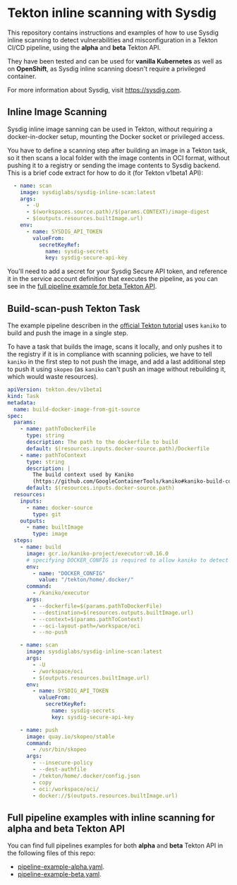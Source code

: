 # Tekton inline scanning with Sysdig

This repository contains instructions and examples of how to use Sysdig inline scanning to detect vulnerabilities and misconfiguration in a Tekton CI/CD pipeline, using the **alpha** and **beta** Tekton API.

They have been tested and can be used for **vanilla Kubernetes** as well as on **OpenShift**, as Sysdig inline scanning doesn't require a privileged container.

For more information about Sysdig, visit https://sysdig.com.

## Inline Image Scanning

Sysdig inline image sanning can be used in Tekton, without requiring a docker-in-docker setup, mounting the Docker socket or privileged access.

You have to define a scanning step after building an image in a Tekton task, so it then scans a local folder with the image contents in OCI format, without pushing it to a registry or sending the image contents to Sysdig backend. This is a brief code extract for how to do it (for Tekton v1beta1 API):

```yaml
  - name: scan
    image: sysdiglabs/sysdig-inline-scan:latest
    args:
      - -U
      - $(workspaces.source.path)/$(params.CONTEXT)/image-digest
      - $(outputs.resources.builtImage.url)
    env:
      - name: SYSDIG_API_TOKEN
        valueFrom:
          secretKeyRef:
            name: sysdig-secrets
            key: sysdig-secure-api-key
```

You'll need to add a secret for your Sysdig Secure API token, and reference it in the service account definition that executes the pipeline, as you can see in the [full pipeline example for beta Tekton API](./beta/tekton-inline-scan-beta.yaml).

## Build-scan-push Tekton Task

The example pipeline describen in the [official Tekton tutorial](https://github.com/tektoncd/pipeline/blob/master/docs/tutorial.md) uses `kaniko` to build and push the image in a single step. 

To have a task that builds the image, scans it locally, and only pushes it to the registry if it is in compliance with scanning policies, we have to tell `kaniko` in the first step to not push the image, and add a last additional step to push it using `skopeo` (as `kaniko` can't push an image without rebuilding it, which would waste resources).

```yaml
apiVersion: tekton.dev/v1beta1
kind: Task
metadata:
  name: build-docker-image-from-git-source
spec:
  params:
    - name: pathToDockerFile
      type: string
      description: The path to the dockerfile to build
      default: $(resources.inputs.docker-source.path)/Dockerfile
    - name: pathToContext
      type: string
      description: |
        The build context used by Kaniko
        (https://github.com/GoogleContainerTools/kaniko#kaniko-build-contexts)
      default: $(resources.inputs.docker-source.path)
  resources:
    inputs:
      - name: docker-source
        type: git
    outputs:
      - name: builtImage
        type: image
  steps:
    - name: build
      image: gcr.io/kaniko-project/executor:v0.16.0
      # specifying DOCKER_CONFIG is required to allow kaniko to detect docker credential
      env:
        - name: "DOCKER_CONFIG"
          value: "/tekton/home/.docker/"
      command:
        - /kaniko/executor
      args:
        - --dockerfile=$(params.pathToDockerFile)
        - --destination=$(resources.outputs.builtImage.url)
        - --context=$(params.pathToContext)
        - --oci-layout-path=/workspace/oci
        - --no-push

    - name: scan
      image: sysdiglabs/sysdig-inline-scan:latest
      args:
        - -U
        - /workspace/oci
        - $(outputs.resources.builtImage.url)
      env:
        - name: SYSDIG_API_TOKEN
          valueFrom:
            secretKeyRef:
              name: sysdig-secrets
              key: sysdig-secure-api-key

    - name: push
      image: quay.io/skopeo/stable
      command:
        - /usr/bin/skopeo
      args:
        - --insecure-policy      
        - --dest-authfile
        - /tekton/home/.docker/config.json
        - copy
        - oci:/workspace/oci/
        - docker://$(outputs.resources.builtImage.url)
```

## Full pipeline examples with inline scanning for alpha and beta Tekton API

You can find full pipelines examples for both **alpha** and **beta** Tekton API in the following files of this repo:

* [pipeline-example-alpha.yaml](./alpha/tekton-inline-scan-alpha.yaml).
* [pipeline-example-beta.yaml](./beta/tekton-inline-scan-beta.yaml).


